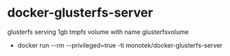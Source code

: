 # docker-glusterfs-server

glusterfs serving 1gb tmpfs volume with name glusterfsvolume

* docker run --rm --privileged=true -ti monotek/docker-glusterfs-server
